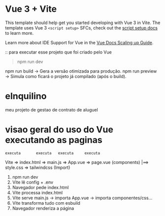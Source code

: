 # Vue 3 + Vite

This template should help get you started developing with Vue 3 in Vite. The template uses Vue 3 `<script setup>` SFCs, check out the [script setup docs](https://v3.vuejs.org/api/sfc-script-setup.html#sfc-script-setup) to learn more.

Learn more about IDE Support for Vue in the [Vue Docs Scaling up Guide](https://vuejs.org/guide/scaling-up/tooling.html#ide-support).

:: para executar esse projeto que foi criado pelo Vue

> npm run dev

npm run build → Gera a versão otimizada para produção.
npm run preview → Simula como ficará o projeto já compilado (após o build).

# eInquilino

meu projeto de gestao de contrato de aluguel

# visao geral do uso do Vue executando as paginas

    executa       executa   executa     executa

Vite => index.html => main.js => App.vue => page.vue (components)
|==> style.css => tailwindcss (Import)

1. npm run dev
2. Vite lê config + .env
3. Navegador pede index.html
4. Vite processa index.html
5. Vite serve main.js → importa App.vue → importa componentes/css...
6. Vite transforma tudo com esbuild
7. Navegador renderiza a página
